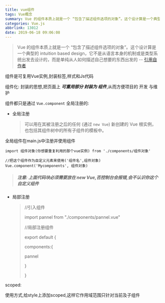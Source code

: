 ```yaml
---
title: vue组件
tags: Vue概念
summary: Vue 的组件本质上就是一个 “包含了描述组件选项的对象”。这个设计算是一个典型的 intuition based design
categories: Vue.js
abbrlink: 13012
date: 2019-06-18 09:06:08
---
```




> Vue 的组件本质上就是一个 “包含了描述组件选项的对象”。这个设计算是一个典型的 intuition based design，它不是从语言本身的机制或是类型系统出发去设计的，而是单纯从人如何描述自己想要的东西出发的                     													--  [引用自作者](
> https://www.zhihu.com/question/310485097/answer/591869966)



组件是可复用Vue实例,封装标签,样式和Js代码



组件化: 封装的思想,把页面上 ***可重用部分 封装为 组件***,从而方便项目的 开发 与维护



组件都只是通过 `Vue.component` 全局注册的:

- 全局注册 

  > 可以用在其被注册之后的任何 (通过 `new Vue`) 新创建的 Vue 根实例，也包括其组件树中的所有子组件的模板中。



全局组件在main.js中注册并使用组件

```
import 组件对象(你想要重复利用的那个vue实例) from './components/组件对象'

//把这个组件作为自定义元素来使用('组件名',组件对象)
Vue.component('Mycomponents', 组件对象)
```

> ##### 	注意: 上面代码块必须需要放在 new Vue,否控制台会报错,会不认识你这个自定义组件



- 局部注册

  > //引入组件
  >
  > import pannel from "./components/pannel.vue"
  >
  > //局部注册组件
  >
  > export default {
  >
  > components:{
  >
  >   pannel
  >
  > }
  >
  > }



scoped:

使用方式,给style上添加scoped,这样它作用域范围只针对当前及子组件